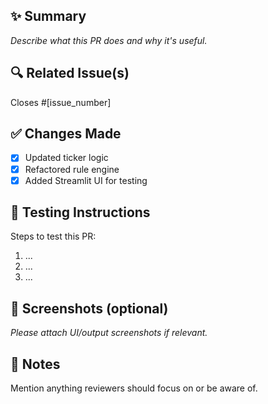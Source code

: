 ## ✨ Summary

_Describe what this PR does and why it's useful._

## 🔍 Related Issue(s)

Closes #[issue_number]

## ✅ Changes Made

- [x] Updated ticker logic
- [x] Refactored rule engine
- [x] Added Streamlit UI for testing

## 🧪 Testing Instructions

Steps to test this PR:
1. ...
2. ...
3. ...

## 📸 Screenshots (optional)

_Please attach UI/output screenshots if relevant._

## 📄 Notes

Mention anything reviewers should focus on or be aware of.
